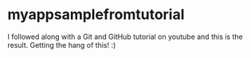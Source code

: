 # myappsamplefromtutorial
I followed along with a Git and GitHub tutorial on youtube and this is the result. Getting the hang of this! :)
